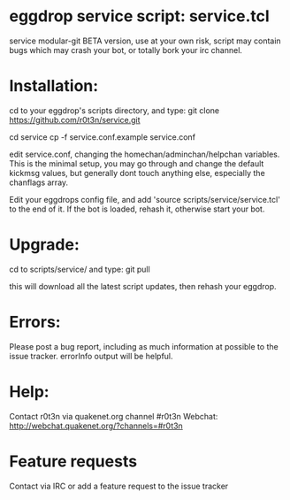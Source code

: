 # eggdrop service script: service.tcl
service modular-git BETA version, use at your own risk, script may contain bugs which may crash your bot, or totally bork your irc channel.

# Installation:

cd to your eggdrop's scripts directory, and type: git clone https://github.com/r0t3n/service.git

cd service
cp -f service.conf.example service.conf

edit service.conf, changing the homechan/adminchan/helpchan variables. This is the minimal setup, you may go through and change the default kickmsg values, but generally dont touch anything else, especially the chanflags array.

Edit your eggdrops config file, and add 'source scripts/service/service.tcl' to the end of it. If the bot is loaded, rehash it, otherwise start your bot.

# Upgrade:

cd to scripts/service/ and type: git pull

this will download all the latest script updates, then rehash your eggdrop.

# Errors:

Please post a bug report, including as much information at possible to the issue tracker. errorInfo output will be helpful. 

# Help:

Contact r0t3n via quakenet.org channel #r0t3n
Webchat: http://webchat.quakenet.org/?channels=#r0t3n

# Feature requests

Contact via IRC or add a feature request to the issue tracker
